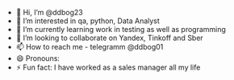 - 👋 Hi, I’m @ddbog23
- 👀 I’m interested in qa, python, Data Analyst
- 🌱 I’m currently learning work in testing as well as programming
- 💞️ I’m looking to collaborate on Yandex, Tinkoff and Sber
- 📫 How to reach me - telegramm @ddbog01
- 😄 Pronouns: 
- ⚡ Fun fact: I have worked as a sales manager all my life

<!---
ddbog23/ddbog23 is a ✨ special ✨ repository because its `README.md` (this file) appears on your GitHub profile.
You can click the Preview link to take a look at your changes.
--->
